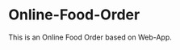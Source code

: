 # Online-Food-Order

This is an Online Food Order based on Web-App.




























































